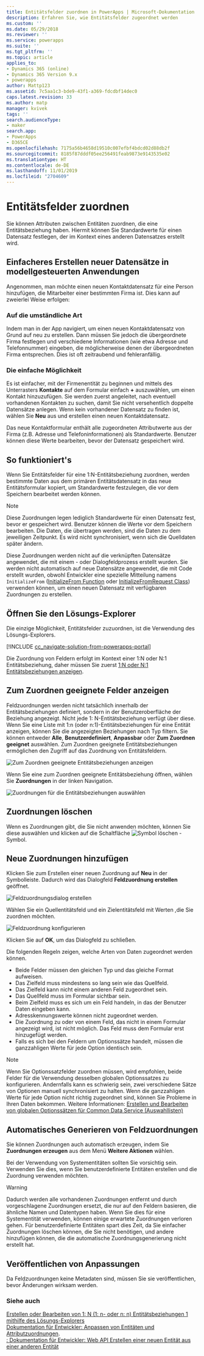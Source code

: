 ```yaml
---
title: Entitätsfelder zuordnen in PowerApps | Microsoft-Dokumentation
description: Erfahren Sie, wie Entitätsfelder zugeordnet werden
ms.custom: ''
ms.date: 05/29/2018
ms.reviewer: ''
ms.service: powerapps
ms.suite: ''
ms.tgt_pltfrm: ''
ms.topic: article
applies_to:
- Dynamics 365 (online)
- Dynamics 365 Version 9.x
- powerapps
author: Mattp123
ms.assetid: 7c5aa1c3-bde9-43f1-a369-fdcdbf14dec0
caps.latest.revision: 33
ms.author: matp
manager: kvivek
tags: ''
search.audienceType:
- maker
search.app:
- PowerApps
- D365CE
ms.openlocfilehash: 7175a56b4658d19510c007efbf4bdcd02d88db2f
ms.sourcegitcommit: 8185f87dddf05ee256491feab9873e9143535e02
ms.translationtype: HT
ms.contentlocale: de-DE
ms.lasthandoff: 11/01/2019
ms.locfileid: "2704609"
---
```

# <a name="map-entity-fields"></a>Entitätsfelder zuordnen
 
Sie können Attributen zwischen Entitäten zuordnen, die eine Entitätsbeziehung haben. Hiermit können Sie Standardwerte für einen Datensatz festlegen, der im Kontext eines anderen Datensatzes erstellt wird. 

## <a name="easier-way-to-create-new-records-in-model-driven-apps"></a>Einfacheres Erstellen neuer Datensätze in modellgesteuerten Anwendungen

Angenommen, man möchte einen neuen Kontaktdatensatz für eine Person hinzufügen, die Mitarbeiter einer bestimmten Firma ist. Dies kann auf zweierlei Weise erfolgen:  
  
### <a name="the-hard-way"></a>Auf die umständliche Art

Indem man in der App navigiert, um einen neuen Kontaktdatensatz von Grund auf neu zu erstellen. Dann müssen Sie jedoch die übergeordnete Firma festlegen und verschiedene Informationen (wie etwa Adresse und Telefonnummer) eingeben, die möglicherweise denen der übergeordneten Firma entsprechen. Dies ist oft zeitraubend und fehleranfällig.  
  
### <a name="the-easier-way"></a>Die einfache Möglichkeit

Es ist einfacher, mit der Firmenentität zu beginnen und mittels des Unterrasters **Kontakte** auf dem Formular einfach **+** auszuwählen, um einen Kontakt hinzuzufügen. Sie werden zuerst angeleitet, nach eventuell vorhandenen Kontakten zu suchen, damit Sie nicht versehentlich doppelte Datensätze anlegen. Wenn kein vorhandener Datensatz zu finden ist, wählen Sie **Neu** aus und erstellen einen neuen Kontaktdatensatz. 

Das neue Kontaktformular enthält alle zugeordneten Attributwerte aus der Firma (z.B. Adresse und Telefoninformationen) als Standardwerte. Benutzer können diese Werte bearbeiten, bevor der Datensatz gespeichert wird.

## <a name="how-this-works"></a>So funktioniert's

Wenn Sie Entitätsfelder für eine 1:N-Entitätsbeziehung zuordnen, werden bestimmte Daten aus dem primären Entitätsdatensatz in das neue Entitätsformular kopiert, um Standardwerte festzulegen, die vor dem Speichern bearbeitet werden können.
 
  
> [!NOTE]
> Diese Zuordnungen legen lediglich Standardwerte für einen Datensatz fest, bevor er gespeichert wird. Benutzer können die Werte vor dem Speichern bearbeiten. Die Daten, die übertragen werden, sind die Daten zu dem jeweiligen Zeitpunkt. Es wird nicht synchronisiert, wenn sich die Quelldaten später ändern.
>   
> Diese Zuordnungen werden nicht auf die verknüpften Datensätze angewendet, die mit einem - oder Dialogfeldprozess erstellt wurden. Sie werden nicht automatisch auf neue Datensätze angewendet, die mit Code erstellt wurden, obwohl Entwickler eine spezielle Mitteilung namens `InitializeFrom` ([InitializeFrom Function](/dynamics365/customer-engagement/web-api/initializefrom?view=dynamics-ce-odata-9) oder [InitializeFromRequest Class](/dotnet/api/microsoft.crm.sdk.messages.initializefromrequest?view=dynamics-general-ce-9)) verwenden können, um einen neuen Datensatz mit verfügbaren Zuordnungen zu erstellen.  

## <a name="open-solution-explorer"></a>Öffnen Sie den Lösungs-Explorer

Die einzige Möglichkeit, Entitätsfelder zuzuordnen, ist die Verwendung des Lösungs-Explorers.

[!INCLUDE [cc_navigate-solution-from-powerapps-portal](../../includes/cc_navigate-solution-from-powerapps-portal.md)]
  
Die Zuordnung von Feldern erfolgt im Kontext einer 1:N oder N:1 Entitätsbeziehung, daher müssen Sie zuerst [1:N oder N:1 Entitätsbeziehungen anzeigen](create-edit-1n-relationships-solution-explorer.md#view-entity-relationships).

## <a name="view-mappable-fields"></a>Zum Zuordnen geeignete Felder anzeigen

Feldzuordnungen werden nicht tatsächlich innerhalb der Entitätsbeziehungen definiert, sondern in der Benutzeroberfläche der Beziehung angezeigt. Nicht jede 1: N-Entitätsbeziehung verfügt über diese. Wenn Sie eine Liste mit 1:n (oder n:1)-Entitätsbeziehungen für eine Entität anzeigen, können Sie die angezeigten Beziehungen nach Typ filtern. Sie können entweder **Alle**, **Benutzerdefiniert**, **Anpassbar** oder **Zum Zuordnen geeignet** auswählen. Zum Zuordnen geeignete Entitätsbeziehungen ermöglichen den Zugriff auf das Zuordnung von Entitätsfeldern. 

![Zum Zuordnen geeignete Entitätsbeziehungen anzeigen](media/mappable-entity-relationships.png) 

Wenn Sie eine zum Zuordnen geeignete Entitätsbeziehung öffnen, wählen Sie **Zuordnungen** in der linken Navigation.

![Zuordnungen für die Entitätsbeziehungen auswählen](media/map-entity-fields-ui-solution-explorer.png)

## <a name="delete-mappings"></a>Zuordnungen löschen

Wenn es Zuordnungen gibt, die Sie nicht anwenden möchten, können Sie diese auswählen und klicken auf die Schaltfläche ![Symbol löschen](media/delete.gif) -Symbol.

## <a name="add-new-mappings"></a>Neue Zuordnungen hinzufügen

Klicken Sie zum Erstellen einer neuen Zuordnung auf **Neu** in der Symbolleiste. Dadurch wird das Dialogfeld **Feldzuordnung erstellen** geöffnet.

![Feldzuordnungsdialog erstellen](media/create-field-mapping-dialog.png)

Wählen Sie ein Quellentitätsfeld und ein Zielentitätsfeld mit Werten ,die Sie zuordnen möchten. 

![Feldzuordnung konfigurieren](media/configure-field-mapping.png)

Klicken Sie auf **OK**, um das Dialogfeld zu schließen.

Die folgenden Regeln zeigen, welche Arten von Daten zugeordnet werden können.  
  
- Beide Felder müssen den gleichen Typ und das gleiche Format aufweisen.  
- Das Zielfeld muss mindestens so lang sein wie das Quellfeld.  
- Das Zielfeld kann nicht einem anderen Feld zugeordnet sein.  
- Das Quellfeld muss im Formular sichtbar sein.  
- Beim Zielfeld muss es sich um ein Feld handeln, in das der Benutzer Daten eingeben kann.  
- Adresskennungswerte können nicht zugeordnet werden.
- Die Zuordnung zu oder von einem Feld, das nicht in einem Formular angezeigt wird, ist nicht möglich. Das Feld muss dem Formular erst hinzugefügt werden.
- Falls es sich bei den Feldern um Optionssätze handelt, müssen die ganzzahligen Werte für jede Option identisch sein.  
  
> [!NOTE]
>  Wenn Sie Optionssatzfelder zuordnen müssen, wird empfohlen, beide Felder für die Verwendung desselben globalen Optionssatzes zu konfigurieren. Andernfalls kann es schwierig sein, zwei verschiedene Sätze von Optionen manuell synchronisiert zu halten. Wenn die ganzzahligen Werte für jede Option nicht richtig zugeordnet sind, können Sie Probleme in Ihren Daten bekommen. Weitere Informationen: [Erstellen und Bearbeiten von globalen Optionssätzen für Common Data Service (Auswahllisten)](create-edit-global-option-sets.md)  
  
## <a name="automatically-generate-field-mappings"></a>Automatisches Generieren von Feldzuordnungen  

Sie können Zuordnungen auch automatisch erzeugen, indem Sie **Zuordnungen erzeugen** aus dem Menü **Weitere Aktionen** wählen.

Bei der Verwendung von Systementitäten sollten Sie vorsichtig sein. Verwenden Sie dies, wenn Sie benutzerdefinierte Entitäten erstellen und die Zuordnung verwenden möchten. 

> [!WARNING]
> Dadurch werden alle vorhandenen Zuordnungen entfernt und durch vorgeschlagene Zuordnungen ersetzt, die nur auf den Feldern basieren, die ähnliche Namen und Datentypen haben. Wenn Sie dies für eine Systementität verwenden, können einige erwartete Zuordnungen verloren gehen. Für benutzerdefinierte Entitäten spart dies Zeit, da Sie einfacher Zuordnungen löschen können, die Sie nicht benötigen, und andere hinzufügen können, die die automatische Zuordnungsgenerierung nicht erstellt hat.  


## <a name="publish-customizations"></a>Veröffentlichen von Anpassungen 

Da Feldzuordnungen keine Metadaten sind, müssen Sie sie veröffentlichen, bevor Änderungen wirksam werden. 
<!-- TODO Need a general topic about publishing to link to in situations like this -->

### <a name="see-also"></a>Siehe auch
[Erstellen oder Bearbeiten von 1: N (1: n- oder n: n) Entitätsbeziehungen 1 mithilfe des Lösungs-Explorers](create-edit-1n-relationships-solution-explorer.md)<br />
[Dokumentation für Entwickler: Anpassen von Entitäten und Attributzuordnungen](/dynamics365/customer-engagement/developer/customize-entity-attribute-mappings).<br />
[: Dokumentation für Entwickler: Web API Erstellen einer neuen Entität aus einer anderen Entität](/dynamics365/customer-engagement/developer/webapi/create-entity-web-api#create-a-new-entity-from-another-entity)
